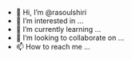 - 👋 Hi, I’m @rasoulshiri
- 👀 I’m interested in ...
- 🌱 I’m currently learning ...
- 💞️ I’m looking to collaborate on ...
- 📫 How to reach me ...

<!---
rasoulshiri/rasoulshiri is a ✨ special ✨ repository because its `README.md` (this file) appears on your GitHub profile.
You can click the Preview link to take a look at your changes.
--->
